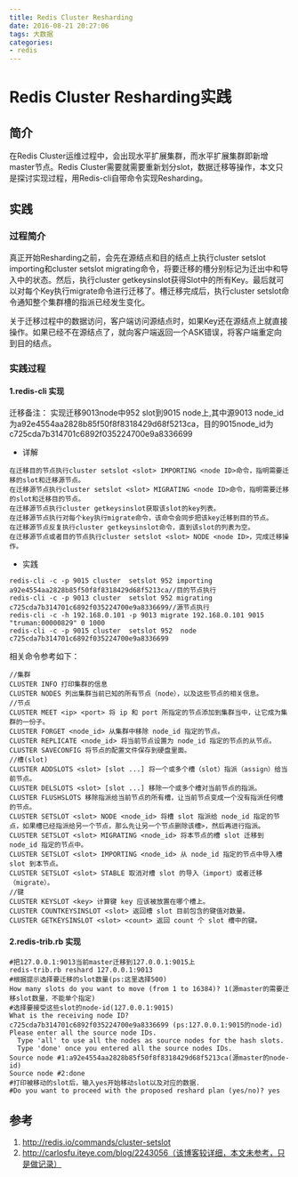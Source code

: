 ```yaml
---
title: Redis Cluster Resharding
date: 2016-08-21 20:27:06
tags: 大数据
categories:
- redis
---
```

# Redis Cluster Resharding实践
## 简介
在Redis Cluster运维过程中，会出现水平扩展集群，而水平扩展集群即新增master节点。Redis Cluster需要就需要重新划分slot，数据迁移等操作，本文只是探讨实现过程，用Redis-cli自带命令实现Resharding。
## 实践
### 过程简介
真正开始Resharding之前，会先在源结点和目的结点上执行cluster setslot <slot> importing和cluster setslot <slot> migrating命令，将要迁移的槽分别标记为迁出中和导入中的状态。然后，执行cluster getkeysinslot获得Slot中的所有Key。最后就可以对每个Key执行migrate命令进行迁移了。槽迁移完成后，执行cluster setslot命令通知整个集群槽的指派已经发生变化。

关于迁移过程中的数据访问，客户端访问源结点时，如果Key还在源结点上就直接操作。如果已经不在源结点了，就向客户端返回一个ASK错误，将客户端重定向到目的结点。
### 实践过程
#### 1.redis-cli 实现
迁移备注：
实现迁移9013node中952 slot到9015 node上,其中源9013 node_id为a92e4554aa2828b85f50f8f8318429d68f5213ca，目的9015node_id为c725cda7b314701c6892f035224700e9a8336699
- 详解
```
在迁移目的节点执行cluster setslot <slot> IMPORTING <node ID>命令，指明需要迁移的slot和迁移源节点。
在迁移源节点执行cluster setslot <slot> MIGRATING <node ID>命令，指明需要迁移的slot和迁移目的节点。
在迁移源节点执行cluster getkeysinslot获取该slot的key列表。
在迁移源节点执行对每个key执行migrate命令，该命令会同步把该key迁移到目的节点。
在迁移源节点反复执行cluster getkeysinslot命令，直到该slot的列表为空。
在迁移源节点或者目的节点执行cluster setslot <slot> NODE <node ID>，完成迁移操作。
```
- 实践
```
redis-cli -c -p 9015 cluster  setslot 952 importing a92e4554aa2828b85f50f8f8318429d68f5213ca//目的节点执行
redis-cli -c -p 9013 cluster  setslot 952 migrating c725cda7b314701c6892f035224700e9a8336699//源节点执行
redis-cli -c -h 192.168.0.101 -p 9013 migrate 192.168.0.101 9015 "truman:00000829" 0 1000
redis-cli -c -p 9015 cluster  setslot 952  node c725cda7b314701c6892f035224700e9a8336699
```
相关命令参考如下：
```
//集群
CLUSTER INFO 打印集群的信息
CLUSTER NODES 列出集群当前已知的所有节点（node），以及这些节点的相关信息。
//节点
CLUSTER MEET <ip> <port> 将 ip 和 port 所指定的节点添加到集群当中，让它成为集群的一份子。
CLUSTER FORGET <node_id> 从集群中移除 node_id 指定的节点。
CLUSTER REPLICATE <node_id> 将当前节点设置为 node_id 指定的节点的从节点。
CLUSTER SAVECONFIG 将节点的配置文件保存到硬盘里面。
//槽(slot)
CLUSTER ADDSLOTS <slot> [slot ...] 将一个或多个槽（slot）指派（assign）给当前节点。
CLUSTER DELSLOTS <slot> [slot ...] 移除一个或多个槽对当前节点的指派。
CLUSTER FLUSHSLOTS 移除指派给当前节点的所有槽，让当前节点变成一个没有指派任何槽的节点。
CLUSTER SETSLOT <slot> NODE <node_id> 将槽 slot 指派给 node_id 指定的节点，如果槽已经指派给另一个节点，那么先让另一个节点删除该槽>，然后再进行指派。
CLUSTER SETSLOT <slot> MIGRATING <node_id> 将本节点的槽 slot 迁移到 node_id 指定的节点中。
CLUSTER SETSLOT <slot> IMPORTING <node_id> 从 node_id 指定的节点中导入槽 slot 到本节点。
CLUSTER SETSLOT <slot> STABLE 取消对槽 slot 的导入（import）或者迁移（migrate）。
//键
CLUSTER KEYSLOT <key> 计算键 key 应该被放置在哪个槽上。
CLUSTER COUNTKEYSINSLOT <slot> 返回槽 slot 目前包含的键值对数量。
CLUSTER GETKEYSINSLOT <slot> <count> 返回 count 个 slot 槽中的键。
```
#### 2.redis-trib.rb 实现
```
#把127.0.0.1:9013当前master迁移到127.0.0.1:9015上  
redis-trib.rb reshard 127.0.0.1:9013  
#根据提示选择要迁移的slot数量(ps:这里选择500)  
How many slots do you want to move (from 1 to 16384)? 1(源master的需要迁移slot数量，不能单个指定)  
#选择要接受这些slot的node-id(127.0.0.1:9015)  
What is the receiving node ID? c725cda7b314701c6892f035224700e9a8336699 (ps:127.0.0.1:9015的node-id)  
Please enter all the source node IDs.  
  Type 'all' to use all the nodes as source nodes for the hash slots.  
  Type 'done' once you entered all the source nodes IDs.  
Source node #1:a92e4554aa2828b85f50f8f8318429d68f5213ca(源master的node-id)  
Source node #2:done  
#打印被移动的slot后，输入yes开始移动slot以及对应的数据.  
#Do you want to proceed with the proposed reshard plan (yes/no)? yes  
```
## 参考
1. http://redis.io/commands/cluster-setslot
2. http://carlosfu.iteye.com/blog/2243056（该博客较详细，本文未参考，只是做记录）
